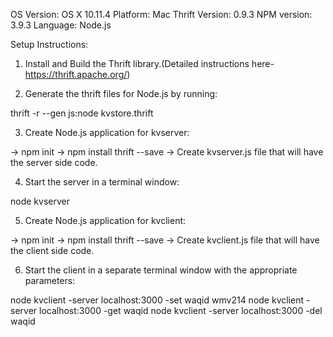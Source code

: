 OS Version: OS X 10.11.4
Platform: Mac
Thrift Version: 0.9.3
NPM version: 3.9.3
Language: Node.js


Setup Instructions:

1) Install and Build the Thrift library.(Detailed instructions here- https://thrift.apache.org/)

2) Generate the thrift files for Node.js by running:

thrift -r --gen js:node kvstore.thrift

3) Create Node.js application for kvserver:

-> npm init
-> npm install thrift --save
-> Create kvserver.js file that will have the server side code.

4) Start the server in a terminal window:

node kvserver

5) Create Node.js application for kvclient:

-> npm init
-> npm install thrift --save
-> Create kvclient.js file that will have the client side code.

6) Start the client in a separate terminal window with the appropriate parameters:

node kvclient -server localhost:3000 -set waqid wmv214
node kvclient -server localhost:3000 -get waqid
node kvclient -server localhost:3000 -del waqid
